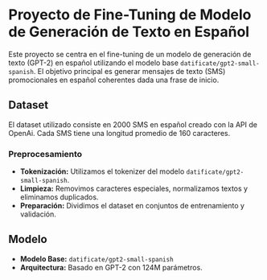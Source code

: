 # Proyecto de Fine-Tuning de Modelo de Generación de Texto en Español

Este proyecto se centra en el fine-tuning de un modelo de generación de texto (GPT-2) en español utilizando el modelo base `datificate/gpt2-small-spanish`. El objetivo principal es generar mensajes de texto (SMS) promocionales en español coherentes dada una frase de inicio.


## Dataset

El dataset utilizado consiste en 2000 SMS en español creado con la API de OpenAi. Cada SMS tiene una longitud promedio de 160 caracteres.

### Preprocesamiento

- **Tokenización:** Utilizamos el tokenizer del modelo `datificate/gpt2-small-spanish`.
- **Limpieza:** Removimos caracteres especiales, normalizamos textos y eliminamos duplicados.
- **Preparación:** Dividimos el dataset en conjuntos de entrenamiento y validación.

## Modelo

- **Modelo Base:** `datificate/gpt2-small-spanish`
- **Arquitectura:** Basado en GPT-2 con 124M parámetros.

